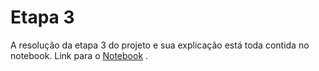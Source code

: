 # Etapa 3


A resolução da etapa 3 do projeto e sua explicação está toda contida no notebook.
Link para o [Notebook](https://github.com/HVN-MC536/projeto/blob/main/stage03/Notebook/Etapa3.ipynb) .
